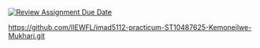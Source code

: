 [![Review Assignment Due Date](https://classroom.github.com/assets/deadline-readme-button-22041afd0340ce965d47ae6ef1cefeee28c7c493a6346c4f15d667ab976d596c.svg)](https://classroom.github.com/a/MZyggwUV)

https://github.com/IIEWFL/imad5112-practicum-ST10487625-Kemoneilwe-Mukhari.git
